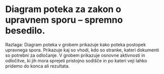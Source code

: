 # Diagram poteka za zakon o upravnem sporu – spremno besedilo.

Razlaga:
Diagram poteka v grobem prikazuje kako poteka postopek upravnega
spora. Prikazuje kaj so vhodi, kdo so stranke, kateri dokumenti so
potrebni za odločanje. V grobem prikazuje osnovne aktivnosti in
odločitve, ki jih mora sprejeti pristojno sodišče in po kateri
veji lahko pridemo do konca ali rezultata.

